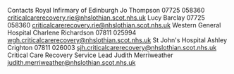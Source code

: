 Contacts
Royal Infirmary of Edinburgh
Jo Thompson
07725 058360
criticalcarerecovery.rie@nhslothian.scot.nhs.uk
Lucy Barclay
07725 058360
criticalcarerecovery.rie@nhslothian.scot.nhs.uk
Western General Hospital
Charlene Richardson
07811 025994
wgh.criticalcarerecovery@nhslothian.scot.nhs.uk
St John's Hospital
Ashley Crighton
07811 026003
sjh.criticalcarerecovery@nhslothian.scot.nhs.uk
Critical Care Recovery Service Lead
Judith Merriweather
judith.merriweather@nhslothian.scot.nhs.uk